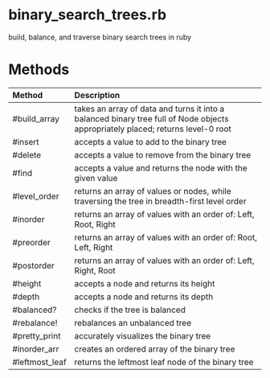 # binary_search_trees.rb
build, balance, and traverse binary search trees in ruby

# Methods

| Method | Description |
|:-------|:------------|
|#build_array |takes an array of data and turns it into a balanced binary tree full of Node objects appropriately placed; returns level-0 root |
|#insert |accepts a value to add to the binary tree |
|#delete |accepts a value to remove from the binary tree |
|#find |accepts a value and returns the node with the given value |
|#level_order |returns an array of values or nodes, while traversing the tree in breadth-first level order |
|#inorder |returns an array of values with an order of: Left, Root, Right |
|#preorder |returns an array of values with an order of: Root, Left, Right |
|#postorder |returns an array of values with an order of: Left, Right, Root |
|#height |accepts a node and returns its height |
|#depth |accepts a node and returns its depth |
|#balanced? |checks if the tree is balanced |
|#rebalance! |rebalances an unbalanced tree |
|#pretty_print |accurately visualizes the binary tree |
|#inorder_arr |creates an ordered array of the binary tree |
|#leftmost_leaf |returns the leftmost leaf node of the binary tree |
